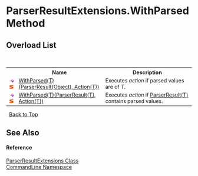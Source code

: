 # ParserResultExtensions.WithParsed Method 
 


## Overload List
&nbsp;<table><tr><th></th><th>Name</th><th>Description</th></tr><tr><td>![Public method](media/pubmethod.gif "Public method")![Static member](media/static.gif "Static member")</td><td><a href="M_CommandLine_ParserResultExtensions_WithParsed__1">WithParsed(T)(ParserResult(Object), Action(T))</a></td><td>
Executes *action* if parsed values are of *T*.</td></tr><tr><td>![Public method](media/pubmethod.gif "Public method")![Static member](media/static.gif "Static member")</td><td><a href="M_CommandLine_ParserResultExtensions_WithParsed__1_1">WithParsed(T)(ParserResult(T), Action(T))</a></td><td>
Executes *action* if <a href="T_CommandLine_ParserResult_1">ParserResult(T)</a> contains parsed values.</td></tr></table>&nbsp;
<a href="#parserresultextensions.withparsed-method">Back to Top</a>

## See Also


#### Reference
<a href="T_CommandLine_ParserResultExtensions">ParserResultExtensions Class</a><br /><a href="N_CommandLine">CommandLine Namespace</a><br />